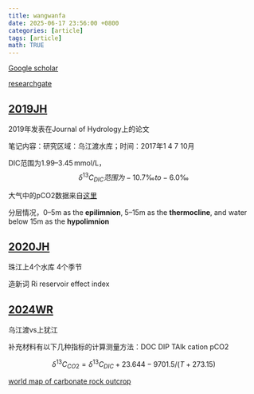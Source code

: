 ```yaml
---
title: wangwanfa
date: 2025-06-17 23:56:00 +0800
categories: [article]
tags: [article]
math: TRUE
---
```


[Google scholar](https://scholar.google.com/citations?user=r5SIYAQAAAAJ&hl=zh-CN&oi=sra)

[researchgate](https://www.researchgate.net/profile/Wanfa-Wang)

## [2019JH](https://doi.org/10.1016/j.jhydrol.2019.04.036)
2019年发表在Journal of Hydrology上的论文

笔记内容：研究区域：乌江渡水库；时间：2017年1 4 7 10月

DIC范围为1.99–3.45 mmol/L，
$$ \delta ^{13} C_{DIC} 范围为−10.7‰ to −6.0‰$$

大气中的pCO2数据来自[这里](https://gml.noaa.gov/ccgg/trends/monthly.html)

分层情况，0–5m as the **epilimnion**, 5–15m as the **thermocline**, and water below 15m as the **hypolimnion**

## [2020JH](https://doi.org/10.1016/j.jhydrol.2020.125590)
珠江上4个水库 4个季节

造新词 Ri  reservoir effect index
## [2024WR](https://doi.org/10.1016/j.watres.2023.120893)
乌江渡vs上犹江

补充材料有以下几种指标的计算测量方法：DOC DIP TAlk cation pCO2

$$ \delta ^{13} C_{CO2} = \delta ^{13} C_{DIC}+23.644-9701.5/(T+273.15)$$

[world map of carbonate rock outcrop](https://crc806db.uni-koeln.de/maps/show/296/)
